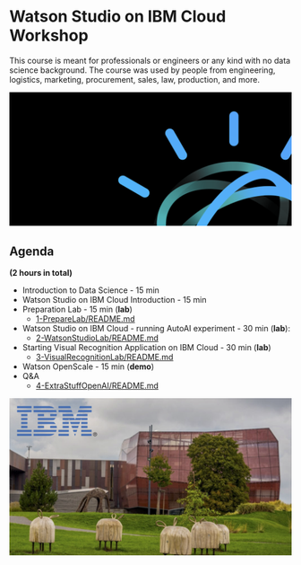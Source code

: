 # Watson Studio on IBM Cloud Workshop    
    
  
This course is meant for professionals or engineers or any kind with no data science background. The course was used by people from engineering, logistics, marketing, procurement, sales, law, production, and more.    
     
![w1-0](../images/w1-0.png)      


## Agenda    
    
**(2 hours in total)**    
+ Introduction to Data Science - 15 min    
+ Watson Studio on IBM Cloud Introduction - 15 min    
+ Preparation Lab - 15 min (**lab**)    
  + [1-PrepareLab/README.md](1-PrepareLab/README.md)    
+ Watson Studio on IBM Cloud - running AutoAI experiment - 30 min (**lab**):    
  + [2-WatsonStudioLab/README.md](2-WatsonStudioLab/README.md)    
+ Starting Visual Recognition Application on IBM Cloud - 30 min (**lab**)    
  + [3-VisualRecognitionLab/README.md](3-VisualRecognitionLab/README.md)    
+ Watson OpenScale - 15 min (**demo**)    
+ Q&A    
  + [4-ExtraStuffOpenAI/README.md](4-ExtraStuffOpenAI/README.md)      
      
![w1-0-1](../images/w6-2.png)    
  